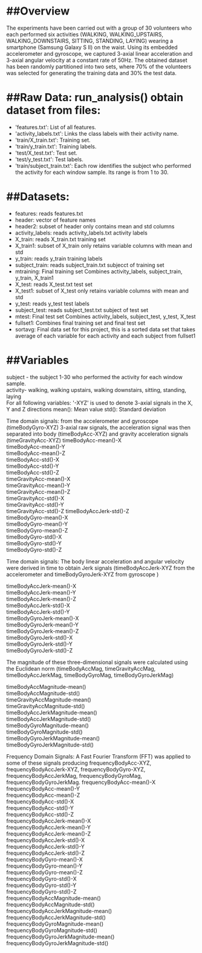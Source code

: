 ##Overview
======================================
The experiments have been carried out with a group of 30 volunteers who each performed six activities (WALKING, WALKING_UPSTAIRS, WALKING_DOWNSTAIRS, SITTING, STANDING, LAYING) wearing a smartphone (Samsung Galaxy S II) on the waist. Using its embedded accelerometer and gyroscope, we captured 3-axial linear acceleration and 3-axial angular velocity at a constant rate of 50Hz. The obtained dataset has been randomly partitioned into two sets, where 70% of the volunteers was selected for generating the training data and 30% the test data. 

##Raw Data: run_analysis() obtain dataset from files:
===============================================
- 'features.txt': List of all features.
- 'activity_labels.txt': Links the class labels with their activity name.
- 'train/X_train.txt': Training set.
- 'train/y_train.txt': Training labels.
- 'test/X_test.txt': Test set.
- 'test/y_test.txt': Test labels.
- 'train/subject_train.txt': Each row identifies the subject who performed the activity for each window sample. Its range is from 1 to 30. 

##Datasets:
========
- features: reads features.txt
- header: vector of feature names
- header2: subset of header only contains mean and std columns
- activity_labels: reads activity_labels.txt activity labels
- X_train: reads X_train.txt training set
- X_train1: subset of X_train only retains variable columns with mean and std
- y_train: reads y_train training labels
- subject_train: reads subject_train.txt subjecct of training set
- mtraining: Final training set Combines activity_labels, subject_train, y_train, X_train1
- X_test: reads X_test.txt test set
- X_test1: subset of X_test only retains variable columns with mean and std
- y_test: reads y_test test labels
- subject_test: reads subject_test.txt subject of test set
- mtest: Final test set Combines activity_labels, subject_test, y_test, X_test
- fullset1: Combines final training set and final test set
- sortavg: Final data set for this project, this is a sorted data set that takes average of each variable for each activity and each subject from fullset1

##Variables
=========

subject - the subject 1-30 who performed the activity for each window sample.                       
activity- walking, walking upstairs, walking downstairs, sitting, standing, laying     
For all following variables: 
'-XYZ' is used to denote 3-axial signals in the X, Y and Z directions
mean(): Mean value
std(): Standard deviation

Time domain signals: from the accelerometer and gyroscope (timeBodyGyro-XYZ) 3-axial raw signals, the acceleration signal was then separated into body (timeBodyAcc-XYZ) and gravity acceleration signals (timeGravityAcc-XYZ)
timeBodyAcc-mean()-X               
timeBodyAcc-mean()-Y                 
timeBodyAcc-mean()-Z                  
timeBodyAcc-std()-X                  
timeBodyAcc-std()-Y                
timeBodyAcc-std()-Z                  
timeGravityAcc-mean()-X               
timeGravityAcc-mean()-Y              
timeGravityAcc-mean()-Z               
timeGravityAcc-std()-X               
timeGravityAcc-std()-Y              
timeGravityAcc-std()-Z 
timeBodyAccJerk-std()-Z              
timeBodyGyro-mean()-X                 
timeBodyGyro-mean()-Y                
timeBodyGyro-mean()-Z                 
timeBodyGyro-std()-X                 
timeBodyGyro-std()-Y                  
timeBodyGyro-std()-Z      

Time domain signals: The body linear acceleration and angular velocity were derived in time to obtain Jerk signals (timeBodyAccJerk-XYZ from the accelerometer and timeBodyGyroJerk-XYZ from gyroscope )

timeBodyAccJerk-mean()-X             
timeBodyAccJerk-mean()-Y             
timeBodyAccJerk-mean()-Z              
timeBodyAccJerk-std()-X              
timeBodyAccJerk-std()-Y               
timeBodyGyroJerk-mean()-X             
timeBodyGyroJerk-mean()-Y            
timeBodyGyroJerk-mean()-Z             
timeBodyGyroJerk-std()-X             
timeBodyGyroJerk-std()-Y              
timeBodyGyroJerk-std()-Z   

The magnitude of these three-dimensional signals were calculated using the Euclidean norm (timeBodyAccMag, timeGravityAccMag, timeBodyAccJerkMag, timeBodyGyroMag, timeBodyGyroJerkMag)

timeBodyAccMagnitude-mean()           
timeBodyAccMagnitude-std()           
timeGravityAccMagnitude-mean()        
timeGravityAccMagnitude-std()        
timeBodyAccJerkMagnitude-mean()       
timeBodyAccJerkMagnitude-std()       
timeBodyGyroMagnitude-mean()          
timeBodyGyroMagnitude-std()          
timeBodyGyroJerkMagnitude-mean()      
timeBodyGyroJerkMagnitude-std()  

Frequency Domain Signals:
A Fast Fourier Transform (FFT) was applied to some of these signals producing frequencyBodyAcc-XYZ, frequencyBodyAccJerk-XYZ, frequencyBodyGyro-XYZ, frequencyBodyAccJerkMag, frequencyBodyGyroMag, frequencyBodyGyroJerkMag. 
frequencyBodyAcc-mean()-X             
frequencyBodyAcc-mean()-Y            
frequencyBodyAcc-mean()-Z             
frequencyBodyAcc-std()-X             
frequencyBodyAcc-std()-Y              
frequencyBodyAcc-std()-Z             
frequencyBodyAccJerk-mean()-X         
frequencyBodyAccJerk-mean()-Y        
frequencyBodyAccJerk-mean()-Z         
frequencyBodyAccJerk-std()-X         
frequencyBodyAccJerk-std()-Y          
frequencyBodyAccJerk-std()-Z         
frequencyBodyGyro-mean()-X            
frequencyBodyGyro-mean()-Y           
frequencyBodyGyro-mean()-Z            
frequencyBodyGyro-std()-X            
frequencyBodyGyro-std()-Y             
frequencyBodyGyro-std()-Z            
frequencyBodyAccMagnitude-mean()      
frequencyBodyAccMagnitude-std()      
frequencyBodyAccJerkMagnitude-mean()  
frequencyBodyAccJerkMagnitude-std()  
frequencyBodyGyroMagnitude-mean()     
frequencyBodyGyroMagnitude-std()     
frequencyBodyGyroJerkMagnitude-mean() 
frequencyBodyGyroJerkMagnitude-std() 
